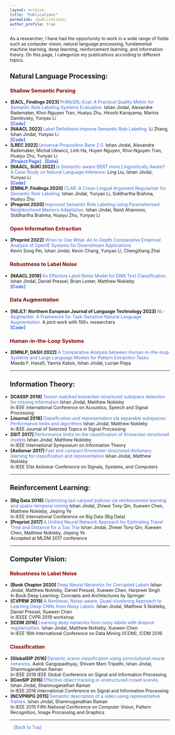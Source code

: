 ```yaml
---
layout: archive
title: "Publications"
permalink: /publications/
author_profile: true
---
```



<html>
<head>
<style>
a:link {
  color: RoyalBlue;
  background-color: transparent;
  text-decoration: none;
}

a:visited {
  color: Purple;
  background-color: transparent;
  text-decoration: none;
}

a:hover {
  color: RoyalBlue;
  background-color: transparent;
  text-decoration: underline;
}

a:active {
  color: DarkRed;
  background-color: transparent;
  text-decoration: underline;
}
</style>  
</head>  
  
<body>
  
As a researcher, I have had the opportunity to work in a wide range of fields such as computer vision, natural language processing, fundamental machine learning, deep learning, reinforcement learning, and information theory. On this page, I categorize my publications according to different topics. 

<h2 style="color:SteelBlue;" vspace="-60px;"><a id="nlp">Natural Language Processing:</a></h2>  
  
<h3 style="color:DarkRed;">Shallow Semantic Parsing</h3>    
<ul style="margin:1;padding:1">
  <li>  <b>[EACL, Findings 2023]</b><a href="https://aclanthology.org/2023.findings-eacl.134/" target="_blank" LINK="red"> PriMeSRL-Eval: A Practical Quality Metric for Semantic Role Labeling Systems Evaluation. </a> Ishan Jindal, Alexandre Rademaker, Khoi-Nguyen Tran, Huaiyu Zhu, Hiroshi Kanayama, Marina Danilevsky, Yunyao Li
  <br>  <a href="https://github.com/UniversalPropositions/PriMeSRL-Eval" target="_blank" LINK="red"><b>[Code]</b> </a>
  </li>
  
  <li>  <b>[NAACL 2022]</b><a href="https://aclanthology.org/2022.naacl-main.411/" target="_blank" LINK="red"> Label Definitions Improve Semantic Role Labeling. </a> Li Zhang, Ishan Jindal, Yunyao Li
  <br>  <a href="https://github.com/System-T/LabelAwareSRL" target="_blank" LINK="red"><b>[Code]</b> </a>
  </li>
  
  <li>  <b>[LREC 2022]</b><a href="http://www.lrec-conf.org/proceedings/lrec2022/pdf/2022.lrec-1.181.pdf" target="_blank" LINK="red"> Universal Proposition Bank 2.0. </a> Ishan Jindal, Alexandre Rademaker, Michał Ulewicz, Linh Ha, Huyen Nguyen, Khoi-Nguyen Tran, Huaiyu Zhu, Yunyao Li
  <br> <a href="https://universalpropositions.github.io/" target="_blank" LINK="red"><b>[Project Page]</b></a> &nbsp; <a href="https://github.com/UniversalPropositions" target="_blank" LINK="red"><b>[Data]</b></a> 
  </li>
  
  <li>  <b>[NAACL, SUKI 2022]</b><a href="https://suki-workshop.github.io/assets/paper/3.pdf" target="_blank" LINK="red"> Is Semantic-aware BERT more Linguistically Aware? A Case Study on Natural Language Inference. </a> Ling Liu, Ishan Jindal, Yunyao Li
  <br>  <a href="https://github.com/System-T/LingBert" target="_blank" LINK="red"><b>[Code]</b> </a>
  </li>
  
  <li>  <b>[EMNLP, Findings 2020]</b><a href="https://aclanthology.org/2020.findings-emnlp.279/" target="_blank" LINK="red"> CLAR: A Cross-Lingual Argument Regularizer for Semantic Role Labeling. </a> Ishan Jindal, Yunyao Li, Siddhartha Brahma, Huaiyu Zhu</li>
  
  <li>  <b>[Preprint 2020]</b><a href="https://arxiv.org/abs/2011.14459" target="_blank" LINK="red"> Improved Semantic Role Labeling using Parameterized Neighborhood Memory Adaptation. </a> Ishan Jindal, Ranit Aharonov, Siddhartha Brahma, Huaiyu Zhu, Yunyao Li</li>
  
</ul>  
  
<h3 style="color:DarkRed;">Open Information Extraction</h3>    
<ul style="margin:1;padding:1">
  <li>  <b>[Preprint 2022]</b><a href="https://arxiv.org/pdf/2211.08228.pdf" target="_blank" LINK="red"> When to Use What: An In-Depth Comparative Empirical Analysis of OpenIE Systems for Downstream Applications </a>
  <br> Kevin Song Pei, Ishan Jindal, Kevin Chang, Yunyao Li, ChengXiang Zhai</li>
</ul>
  
  <h3 style="color:DarkRed;">Robustness to Label Noise</h3>    
<ul style="margin:1;padding:1">
  <li>  <b>[NAACL 2019] </b> <a href="https://aclanthology.org/N19-1328/" target="_blank" LINK="red">An Effective Label Noise Model for DNN Text Classification. </a> Ishan Jindal, Daniel Pressel, Brian Lester, Matthew Nokleby
  <br>  <a href="https://github.com/ijindal/baseline/blob/feat/noisylabel/python/addons/noisyconv_pyt.py" target="_blank" LINK="red"><b>[Code]</b> </a>
  </li>
</ul>   
  
<h3 style="color:DarkRed;">Data Augmentation</h3>    
<ul style="margin:1;padding:1">
  <li>  <b>[NEJLT: Northern European Journal of Language Technology 2023]</b><a href="https://arxiv.org/abs/2112.02721" target="_blank" LINK="red"> NL-Augmenter: A Framework for Task-Sensitive Natural Language Augmentation. </a> A joint work with 100+ researchers
  <br> <a href="https://github.com/GEM-benchmark/NL-Augmenter" target="_blank" LINK="red"><b>[Code]</b></a></li>
</ul>
  
  
<h3 style="color:DarkRed;">Human-in-the-Loop Systems</h3>    
<ul style="margin:1;padding:1">
  <li>  <b>[EMNLP, DASH 2022]</b><a href="https://aclanthology.org/2022.dash-1.7/" target="_blank" LINK="red"> A Comparative Analysis between Human-in-the-loop Systems and Large Language Models for Pattern Extraction Tasks </a>
  <br> Maeda F. Hanafi, Yannis Katsis, Ishan Jindal, Lucian Popa</li>
</ul>

  
<hr style="color:black;"> 
  
<h2 style="color:SteelBlue;" vspace="0px;"><a id="it">Information Theory:</a></h2>   
<ul style="margin:1;padding:1">
  
  <li>  <b>[ICASSP 2019] </b> <a href="https://ieeexplore.ieee.org/abstract/document/8683804" target="_blank" LINK="red">Tensor matched kronecker-structured subspace detection for missing information </a> Ishan Jindal, Matthew Nokleby
  <br> In IEEE International Conference on Acoustics, Speech and Signal Processing</li>  
  
  <li>  <b>[Journal 2018] </b> <a href="https://ieeexplore.ieee.org/abstract/document/8361501" target="_blank" LINK="red">Classification and representation via separable subspaces: Performance limits and algorithms </a> Ishan Jindal, Matthew Nokleby
  <br> In IEEE Journal of Selected Topics in Signal Processing</li>  
  
  <li>  <b>[ISIT 2017] </b>  <a href="https://ieeexplore.ieee.org/abstract/document/8006879" target="_blank" LINK="red">Performance limits on the classification of Kronecker-structured models</a> Ishan Jindal, Matthew Nokleby
  <br> In IEEE International Symposium on Information Theory </li>  
  
  <li>  <b>[Asilomar 2017] </b> <a href="https://ieeexplore.ieee.org/abstract/document/8335166" target="_blank" LINK="red"> Fast and compact Kronecker-structured dictionary learning for classification and representation</a> Ishan Jindal, Matthew Nokleby
  <br> In IEEE 51st Asilomar Conference on Signals, Systems, and Computers</li>  
  
</ul> 
<hr style="color:black;">

<h2 style="color:SteelBlue;" vspace="0px;"><a id="rl">Reinforcement Learning:</a></h2>
<!-- <hr style="height:1px;border:none;color:#333;background-color:#333;" />  -->

<ul style="margin:1;padding:1">
  
  <li>  <b>[Big Data 2018] </b> <a href="https://ieeexplore.ieee.org/abstract/document/8622481" target="_blank" LINK="red">Optimizing taxi carpool policies via reinforcement learning and spatio-temporal mining</a> Ishan Jindal, Zhiwei Tony Qin, Xuewen Chen, Matthew Nokleby, Jieping Ye
  <br> In IEEE International Conference on Big Data (Big Data)</li>  
  
  <li>  <b>[Preprint 2017] </b>  <a href="https://arxiv.org/abs/1710.04350" target="_blank" LINK="red">A Unified Neural Network Approach for Estimating Travel Time and Distance for a Taxi Trip</a> Ishan Jindal, Zhiwei Tony Qin, Xuewen Chen, Matthew Nokleby, Jieping Ye 
  <br> Accepted at MLDM 2017 conference</li>
</ul>  
  
<hr style="color:black;"> 
   
<h2 style="color:SteelBlue;" vspace="0px;"><a id="cv">Computer Vision:</a></h2> 
  
<h3 style="color:DarkRed;">Robustness to Label Noise</h3>  
<!-- <hr style="height:1px;border:none;color:#333;background-color:#333;" />  -->
  
<ul style="margin:1;padding:1">
  
  <li>  <b>[Book Chapter 2020] </b> <a href="https://link.springer.com/chapter/10.1007/978-3-030-31756-0_7" target="_blank" LINK="red">Deep Neural Networks for Corrupted Labels </a> Ishan Jindal, Matthew Nokleby, Daniel Pressel, Xuewen Chen, Harpreet Singh
  <br> In Book Deep Learning: Concepts and Architectures by Springer</li>  
  
  <li>  <b>[CVPRW 2019] </b>  <a href="https://openaccess.thecvf.com/content_CVPRW_2019/papers/Deep%20Vision%20Workshop/Jindal_A_Nonlinear_Noise-aware_Quasi-clustering_Approach_to_Learning_Deep_CNNs_from_CVPRW_2019_paper.pdf" target="_blank" LINK="red">A Nonlinear, Noise-aware, Quasi-clustering Approach to Learning Deep CNNs from Noisy Labels.</a> Ishan Jindal, Matthew S Nokleby, Daniel Pressel, Xuewen Chen
  <br> In IEEEE CVPR 2019 workshop </li>  
  
  <li>  <b>[ICDM 2016] </b> <a href="https://ieeexplore.ieee.org/abstract/document/7837934" target="_blank" LINK="red"> Learning deep networks from noisy labels with dropout regularization.</a> Ishan Jindal, Matthew Nokleby, Xuewen Chen
  <br> In IEEE 16th International Conference on Data Mining (ICDM), ICDM 2016</li>  
  
</ul>    
  
  
<h3 style="color:DarkRed;">Classification</h3>  
<!-- <hr style="height:1px;border:none;color:#333;background-color:#333;" />  -->

<ul style="margin:1;padding:1">
  
  <li>  <b>[GlobalSIP 2016] </b> <a href="https://ieeexplore.ieee.org/abstract/document/7906042" target="_blank" LINK="red"> Dynamic scene classification using convolutional neural networks.</a> Aalok Gangopadhyay, Shivam Mani Tripathi, Ishan Jindal, Shanmuganathan Raman
  <br> In IEEE 2016 IEEE Global Conference on Signal and Information Processing </li> 
       
  <li>  <b>[IConSIP 2016] </b> <a href="https://ieeexplore.ieee.org/abstract/document/7857446" target="_blank" LINK="red"> Effective object tracking in unstructured crowd scenes.</a> Ishan Jindal, Shanmuganathan Raman
  <br> In IEEE 2016 International Conference on Signal and Information Processing</li> 
     
  <li>  <b>[NCVPRIPG 2015] </b> <a href="https://ieeexplore.ieee.org/abstract/document/7490054" target="_blank" LINK="red"> Semantic description of a video using representative frames.</a> Ishan Jindal, Shanmuganathan Raman
  <br> In IEEE 2015 Fifth National Conference on Computer Vision, Pattern Recognition, Image Processing and Graphics</li> 
     
</ul> 
 
  
<hr style="color:black;">

&nbsp;&nbsp;
<a href="https://ijindal.github.io/publications">[Back to Top]</a> &nbsp;

</body>
</html>
